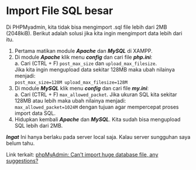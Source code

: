 # Import File SQL besar
Di PHPMyadmin, kita tidak bisa mengimport .sql file lebih dari 2MB (2048kiB). Berikut adalah solusi jika kita ingin mengimport data lebih dari itu.

  1. Pertama matikan module ***Apache*** dan ***MySQL*** di XAMPP. <br/>
  2. Di module ***Apache*** klik menu ***config*** dan cari file ***php.ini***: <br/>
      a. Cari (CTRL + F) `post_max_size` dan `upload_max_filesize`. <br/> Jika kita ingin mengupload data sekitar 128MB maka ubah nilainya menjadi: <br/>
      `post_max_size=128M
       upload_max_filesize=128M` <br/>
  3. Di module ***MySQL*** klik menu ***config*** dan cari file ***my.ini***: <br/>
      a. Cari (CTRL + F) `max_allowed_packet`. Jika ukuran SQL kita sekitar 128MB atau lebih maka ubah nilainya menjadi: <br/>
      `max_allowed_packet=1024M` dengan tujuan agar mempercepat proses import data SQL. <br/>
  4. Hidupkan kembali ***Apache*** dan ***MySQL***. Kita sudah bisa mengupload SQL lebih dari 2MB.

***Ingat*** Ini hanya berlaku pada server local saja. Kalau server sungguhan saya belum tahu.

Link terkait: [phpMyAdmin: Can't import huge database file, any suggestions?](http://stackoverflow.com/questions/5051253/phpmyadmin-cant-import-huge-database-file-any-suggestions)
